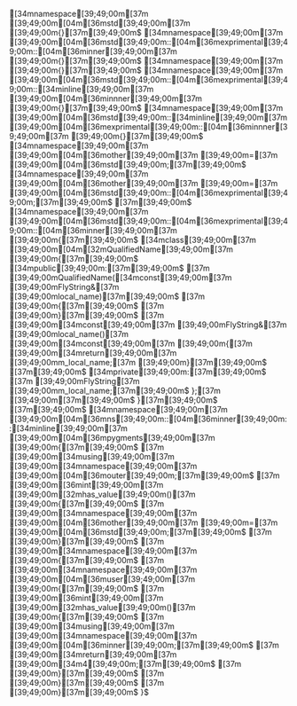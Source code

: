 [34mnamespace[39;49;00m[37m [39;49;00m[04m[36mstd[39;49;00m[37m [39;49;00m{}[37m[39;49;00m$
[34mnamespace[39;49;00m[37m [39;49;00m[04m[36mstd[39;49;00m::[04m[36mexprimental[39;49;00m::[04m[36minner[39;49;00m[37m [39;49;00m{}[37m[39;49;00m$
[34mnamespace[39;49;00m[37m [39;49;00m{}[37m[39;49;00m$
[34mnamespace[39;49;00m[37m [39;49;00m[04m[36mstd[39;49;00m::[04m[36mexprimental[39;49;00m::[34minline[39;49;00m[37m [39;49;00m[04m[36minnner[39;49;00m[37m [39;49;00m{}[37m[39;49;00m$
[34mnamespace[39;49;00m[37m [39;49;00m[04m[36mstd[39;49;00m::[34minline[39;49;00m[37m [39;49;00m[04m[36mexprimental[39;49;00m::[04m[36minnner[39;49;00m[37m [39;49;00m{}[37m[39;49;00m$
[34mnamespace[39;49;00m[37m [39;49;00m[04m[36mother[39;49;00m[37m [39;49;00m=[37m [39;49;00m[04m[36mstd[39;49;00m;[37m[39;49;00m$
[34mnamespace[39;49;00m[37m [39;49;00m[04m[36mother[39;49;00m[37m [39;49;00m=[37m [39;49;00m[04m[36mstd[39;49;00m::[04m[36mexprimental[39;49;00m;[37m[39;49;00m$
[37m[39;49;00m$
[34mnamespace[39;49;00m[37m [39;49;00m[04m[36mstd[39;49;00m::[04m[36mexprimental[39;49;00m::[04m[36minner[39;49;00m[37m [39;49;00m{[37m[39;49;00m$
[34mclass[39;49;00m[37m [39;49;00m[04m[32mQualifiedName[39;49;00m[37m [39;49;00m{[37m[39;49;00m$
[34mpublic[39;49;00m:[37m[39;49;00m$
[37m    [39;49;00mQualifiedName([34mconst[39;49;00m[37m [39;49;00mFlyString&[37m [39;49;00mlocal_name)[37m[39;49;00m$
[37m    [39;49;00m{[37m[39;49;00m$
[37m    [39;49;00m}[37m[39;49;00m$
[37m    [39;49;00m[34mconst[39;49;00m[37m [39;49;00mFlyString&[37m [39;49;00mlocal_name()[37m [39;49;00m[34mconst[39;49;00m[37m [39;49;00m{[37m [39;49;00m[34mreturn[39;49;00m[37m [39;49;00mm_local_name;[37m [39;49;00m}[37m[39;49;00m$
[37m[39;49;00m$
[34mprivate[39;49;00m:[37m[39;49;00m$
[37m    [39;49;00mFlyString[37m [39;49;00mm_local_name;[37m[39;49;00m$
};[37m  [39;49;00m[37m[39;49;00m$
}[37m[39;49;00m$
[37m[39;49;00m$
[34mnamespace[39;49;00m[37m [39;49;00m[04m[36mns[39;49;00m::[04m[36minner[39;49;00m::[34minline[39;49;00m[37m [39;49;00m[04m[36mpygments[39;49;00m[37m [39;49;00m{[37m[39;49;00m$
[37m    [39;49;00m[34musing[39;49;00m[37m [39;49;00m[34mnamespace[39;49;00m[37m [39;49;00m[04m[36mouter[39;49;00m;[37m[39;49;00m$
[37m    [39;49;00m[36mint[39;49;00m[37m [39;49;00m[32mhas_value[39;49;00m()[37m [39;49;00m{[37m[39;49;00m$
[37m        [39;49;00m[34mnamespace[39;49;00m[37m [39;49;00m[04m[36mother[39;49;00m[37m [39;49;00m=[37m [39;49;00m[04m[36mstd[39;49;00m;[37m[39;49;00m$
[37m    [39;49;00m}[37m[39;49;00m$
[37m    [39;49;00m[34mnamespace[39;49;00m[37m [39;49;00m{[37m[39;49;00m$
[37m        [39;49;00m[34mnamespace[39;49;00m[37m [39;49;00m[04m[36muser[39;49;00m[37m [39;49;00m{[37m[39;49;00m$
[37m            [39;49;00m[36mint[39;49;00m[37m [39;49;00m[32mhas_value[39;49;00m()[37m [39;49;00m{[37m[39;49;00m$
[37m                [39;49;00m[34musing[39;49;00m[37m [39;49;00m[34mnamespace[39;49;00m[37m [39;49;00m[04m[36minner[39;49;00m;[37m[39;49;00m$
[37m                [39;49;00m[34mreturn[39;49;00m[37m [39;49;00m[34m4[39;49;00m;[37m[39;49;00m$
[37m            [39;49;00m}[37m[39;49;00m$
[37m        [39;49;00m}[37m[39;49;00m$
[37m    [39;49;00m}[37m[39;49;00m$
}$
